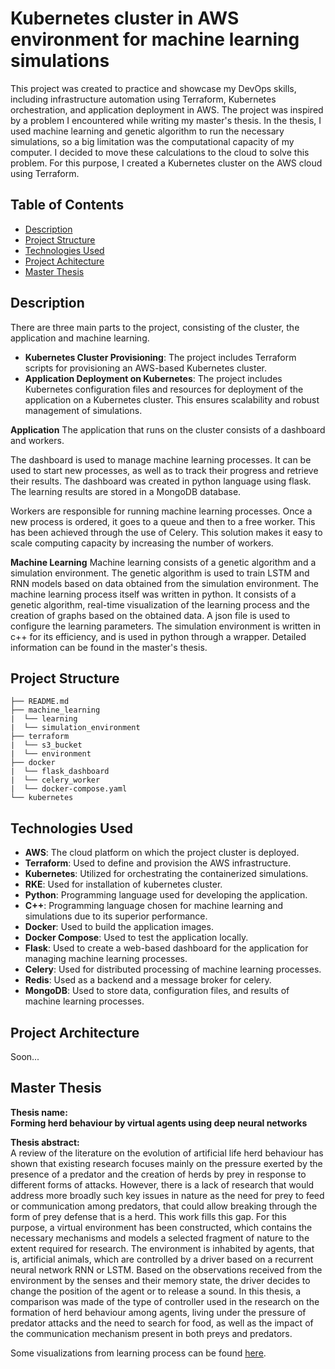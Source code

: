
# Kubernetes cluster in AWS environment for machine learning simulations

This project was created to practice and showcase my DevOps skills, including infrastructure automation using Terraform, Kubernetes orchestration, and application deployment in AWS.
The project was inspired by a problem I encountered while writing my master's thesis. In the thesis, I used machine learning and genetic algorithm to run the necessary simulations, so a big limitation was the computational capacity of my computer. I decided to move these calculations to the cloud to solve this problem. For this purpose, I created a Kubernetes cluster on the AWS cloud using Terraform.

## Table of Contents

- [Description](#description)
- [Project Structure](#project-structure)
- [Technologies Used](#technologies-used)
- [Project Achitecture](#project-architecture)
- [Master Thesis](#master-thesis)

## Description

There are three main parts to the project, consisting of the cluster, the application and machine learning.

- **Kubernetes Cluster Provisioning**: The project includes Terraform scripts for provisioning an AWS-based Kubernetes cluster.
- **Application Deployment on Kubernetes**: The project includes Kubernetes configuration files and resources for deployment of the application on a Kubernetes cluster. This ensures scalability and robust management of simulations.

**Application**
The application that runs on the cluster consists of a dashboard and workers.

The dashboard is used to manage machine learning processes. It can be used to start new processes, as well as to track their progress and retrieve their results.
The dashboard was created in python language using flask. The learning results are stored in a MongoDB database.

Workers are responsible for running machine learning processes. Once a new process is ordered, it goes to a queue and then to a free worker. This has been achieved through the use of Celery. This solution makes it easy to scale computing capacity by increasing the number of workers.

**Machine Learning**
Machine learning consists of a genetic algorithm and a simulation environment. The genetic algorithm is used to train LSTM and RNN models based on data obtained from the simulation environment.
The machine learning process itself was written in python. It consists of a genetic algorithm, real-time visualization of the learning process and the creation of graphs based on the obtained data.
A json file is used to configure the learning parameters.
The simulation environment is written in c++ for its efficiency, and is used in python through a wrapper.
Detailed information can be found in the master's thesis.

## Project Structure
```
├── README.md
├── machine_learning
|  └── learning
|  └── simulation_environment
├── terraform
|  └── s3_bucket
|  └── environment
├── docker
|  └── flask_dashboard
|  └── celery_worker
|  └── docker-compose.yaml
└── kubernetes
```

## Technologies Used

- **AWS**: The cloud platform on which the project cluster is deployed.
- **Terraform**: Used to define and provision the AWS infrastructure.
- **Kubernetes**: Utilized for orchestrating the containerized simulations.
- **RKE**: Used for installation of kubernetes cluster.
- **Python**: Programming language used for developing the application.
- **C++**: Programming language chosen for machine learning and simulations due to its superior performance.
- **Docker**: Used to build the application images.
- **Docker Compose**: Used to test the application locally.
- **Flask**: Used to create a web-based dashboard for the application for managing machine learning processes.
- **Celery**: Used for distributed processing of machine learning processes.
- **Redis**: Used as a backend and a message broker for celery.
- **MongoDB**: Used to store data, configuration files, and results of machine learning processes.

## Project Architecture

Soon...

## Master Thesis

**Thesis name:<br>
Forming herd behaviour by virtual agents using deep neural networks**

**Thesis abstract:**<br>
A review of the literature on the evolution of artificial life herd behaviour has shown that
existing research focuses mainly on the pressure exerted by the presence of a predator and the
creation of herds by prey in response to different forms of attacks. However, there is a lack of
research that would address more broadly such key issues in nature as the need for prey to feed or
communication among predators, that could allow breaking through the form of prey defense
that is a herd.
This work fills this gap. For this purpose, a virtual environment has been constructed, which
contains the necessary mechanisms and models a selected fragment of nature to the extent
required for research. The environment is inhabited by agents, that is, artificial animals, which
are controlled by a driver based on a recurrent neural network RNN or LSTM. Based on the
observations received from the environment by the senses and their memory state, the driver
decides to change the position of the agent or to release a sound.
In this thesis, a comparison was made of the type of controller used in the research on the
formation of herd behaviour among agents, living under the pressure of predator attacks and the
need to search for food, as well as the impact of the communication mechanism present in both
preys and predators.

Some visualizations from learning process can be found [here](http://bit.ly/praca_magisterska_adrian_slimak).
